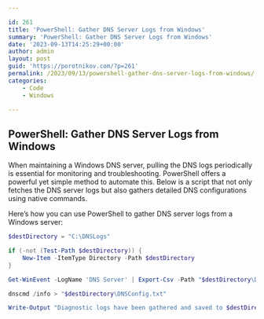 ```yaml
---

id: 261
title: 'PowerShell: Gather DNS Server Logs from Windows'
summary: 'PowerShell: Gather DNS Server Logs from Windows'
date: '2023-09-13T14:25:29+00:00'
author: admin
layout: post
guid: 'https://porotnikov.com/?p=261'
permalink: /2023/09/13/powershell-gather-dns-server-logs-from-windows/
categories:
    - Code
    - Windows

---
```

## PowerShell: Gather DNS Server Logs from Windows

When maintaining a Windows DNS server, pulling the DNS logs periodically is essential for monitoring and troubleshooting. PowerShell offers a powerful yet simple method to automate this. Below is a script that not only fetches the DNS server logs but also gathers detailed DNS configurations using native commands.

Here’s how you can use PowerShell to gather DNS server logs from a Windows server:

```powershell
$destDirectory = "C:\DNSLogs"

if (-not (Test-Path $destDirectory)) {
    New-Item -ItemType Directory -Path $destDirectory
}

Get-WinEvent -LogName 'DNS Server' | Export-Csv -Path "$destDirectory\DNSServerEvents.csv" -NoTypeInformation

dnscmd /info > "$destDirectory\DNSConfig.txt"

Write-Output "Diagnostic logs have been gathered and saved to $destDirectory"
```
